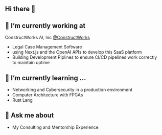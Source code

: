 ## Hi there 👋

## 🔭 I’m currently working at
ConstructWorks AI, Inc [@ConstructWorks](https://github.com/ConstructWorks)
 - Legal Case Management Software
 - using Next.js and the OpenAI APIs to develop this SaaS platform
 - Building Development Piplines to ensure CI/CD pipelines work correctly to maintain uptime

## 🌱 I’m currently learning ...
- Networking and Cybersecurity in a production environment
- Computer Architecture with FPGAs
- Rust Lang

## 💬 Ask me about 
- My Consulting and Mentorship Experience 
